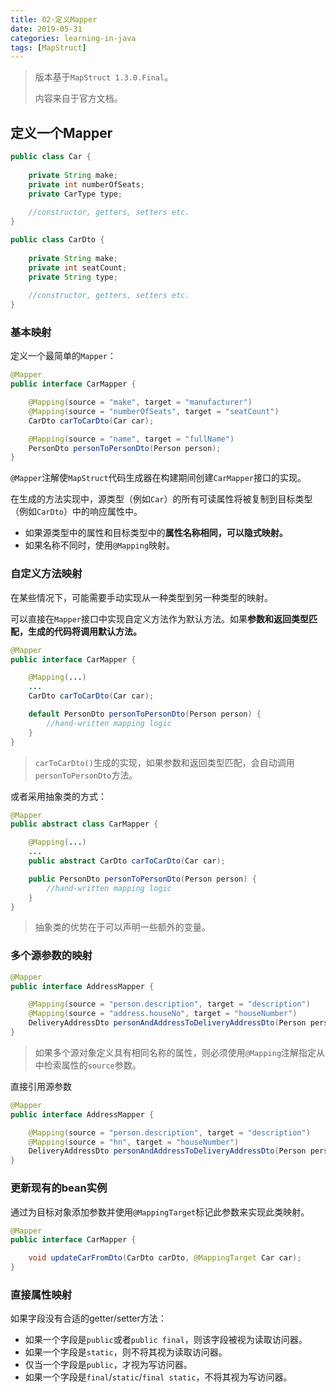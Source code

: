 ```yaml
---
title: 02-定义Mapper
date: 2019-05-31
categories: learning-in-java
tags: [MapStruct]
---
```


> 版本基于`MapStruct 1.3.0.Final`。
>
> 内容来自于官方文档。

## 定义一个Mapper

```java
public class Car {
 
    private String make;
    private int numberOfSeats;
    private CarType type;
 
    //constructor, getters, setters etc.
}

public class CarDto {
 
    private String make;
    private int seatCount;
    private String type;
 
    //constructor, getters, setters etc.
}
```



### 基本映射

定义一个最简单的`Mapper`：

```java
@Mapper
public interface CarMapper {

    @Mapping(source = "make", target = "manufacturer")
    @Mapping(source = "numberOfSeats", target = "seatCount")
    CarDto carToCarDto(Car car);

    @Mapping(source = "name", target = "fullName")
    PersonDto personToPersonDto(Person person);
}
```

`@Mapper`注解使`MapStruct`代码生成器在构建期间创建`CarMapper`接口的实现。

在生成的方法实现中，源类型（例如`Car`）的所有可读属性将被复制到目标类型（例如`CarDto`）中的响应属性中。

- 如果源类型中的属性和目标类型中的**属性名称相同，可以隐式映射。**
- 如果名称不同时，使用`@Mapping`映射。

### 自定义方法映射

在某些情况下，可能需要手动实现从一种类型到另一种类型的映射。

可以直接在`Mapper`接口中实现自定义方法作为默认方法。如果**参数和返回类型匹配，生成的代码将调用默认方法。**

```java
@Mapper
public interface CarMapper {

    @Mapping(...)
    ...
    CarDto carToCarDto(Car car);

    default PersonDto personToPersonDto(Person person) {
        //hand-written mapping logic
    }
}
```

> `carToCarDto()`生成的实现，如果参数和返回类型匹配，会自动调用`personToPersonDto`方法。

或者采用抽象类的方式：

```java
@Mapper
public abstract class CarMapper {

    @Mapping(...)
    ...
    public abstract CarDto carToCarDto(Car car);

    public PersonDto personToPersonDto(Person person) {
        //hand-written mapping logic
    }
}
```

> 抽象类的优势在于可以声明一些额外的变量。

### 多个源参数的映射

```java
@Mapper
public interface AddressMapper {

    @Mapping(source = "person.description", target = "description")
    @Mapping(source = "address.houseNo", target = "houseNumber")
    DeliveryAddressDto personAndAddressToDeliveryAddressDto(Person person, Address address);
}
```

> 如果多个源对象定义具有相同名称的属性，则必须使用`@Mapping`注解指定从中检索属性的`source`参数。

直接引用源参数

```java
@Mapper
public interface AddressMapper {

    @Mapping(source = "person.description", target = "description")
    @Mapping(source = "hn", target = "houseNumber")
    DeliveryAddressDto personAndAddressToDeliveryAddressDto(Person person, Integer hn);
}
```

### 更新现有的bean实例

通过为目标对象添加参数并使用`@MappingTarget`标记此参数来实现此类映射。

```java
@Mapper
public interface CarMapper {

    void updateCarFromDto(CarDto carDto, @MappingTarget Car car);
}
```

### 直接属性映射

如果字段没有合适的getter/setter方法：

- 如果一个字段是`public`或者`public final`，则该字段被视为读取访问器。
- 如果一个字段是`static`，则不将其视为读取访问器。
- 仅当一个字段是`public`，才视为写访问器。
- 如果一个字段是`final`/`static`/`final static`，不将其视为写访问器。
